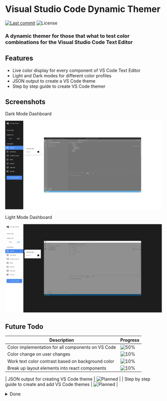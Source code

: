 # Visual Studio Code Dynamic Themer

[![Last commit](https://img.shields.io/github/last-commit/mtinife/vs-themer?style=for-the-badge)](https://github.com/mtinife/vs-themer/commits/main)
![License](https://img.shields.io/github/license/mtinife/vs-themer?style=for-the-badge)

### A dynamic themer for those that what to test color combinations for the Visual Studio Code Text Editor

## Features

- Live color display for every component of VS Code Text Editor
- Light and Dark modes for different color profiles
- JSON output to create a VS Code theme 
- Step by step guide to create VS Code themer

## Screenshots

Dark Mode Dashboard

![Dark](./.screenshots/themer-front-page-dark.png)

Light Mode Dashboard

![Light](./.screenshots/themer-front-page-light.png)

## Future Todo 

| Description                                                          | Progress                                                           |
|----------------------------------------------------------------------|--------------------------------------------------------------------|
| Color implementation for all components on VS Code  | ![50%](https://progress-bar.dev/50/?title=planned)                 |
| Color change on user changes | ![10%](https://progress-bar.dev/10/?title=planned)                 |
| Work text color contrast based on background color | ![10%](https://progress-bar.dev/10/?title=planned)                 |
| Break up layout elements into react components  | ![10%](https://progress-bar.dev/10/?title=planned)                 |

| JSON output for creating VS Code theme                                                         | ![Planned](https://progress-bar.dev/0/?title=planned&color=b8860b) |
| Step by step guide to create and add VS Code themes                         | ![Planned](https://progress-bar.dev/0/?title=planned&color=b8860b) |

<details>
<summary>Done</summary>

| Description                                     | Progress                                                       |
|-------------------------------------------------|----------------------------------------------------------------|
| Logo design                     | ![100%](https://progress-bar.dev/100/?title=done&color=555555) |
| Application design wireframes | ![100%](https://progress-bar.dev/100/?title=done&color=555555) |
| VS Code Theme build research | ![100%](https://progress-bar.dev/100/?title=done&color=555555) |
| VS Code layout cloned | ![100%](https://progress-bar.dev/100/?title=done&color=555555) |
| Porting HTML, CSS & JS build to ReactJS for better development | ![100%](https://progress-bar.dev/100/?title=done&color=555555) |
</details>
